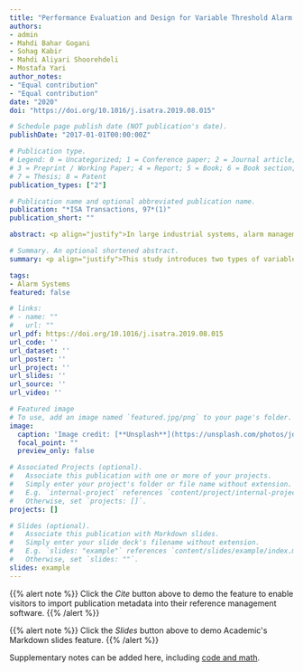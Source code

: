 ```yaml
---
title: "Performance Evaluation and Design for Variable Threshold Alarm Systems through Semi-Markov Process"
authors:
- admin
- Mahdi Bahar Gogani
- Sohag Kabir
- Mahdi Aliyari Shoorehdeli 
- Mostafa Yari
author_notes:
- "Equal contribution"
- "Equal contribution"
date: "2020"
doi: "https://doi.org/10.1016/j.isatra.2019.08.015"

# Schedule page publish date (NOT publication's date).
publishDate: "2017-01-01T00:00:00Z"

# Publication type.
# Legend: 0 = Uncategorized; 1 = Conference paper; 2 = Journal article;
# 3 = Preprint / Working Paper; 4 = Report; 5 = Book; 6 = Book section;
# 7 = Thesis; 8 = Patent
publication_types: ["2"]

# Publication name and optional abbreviated publication name.
publication: "*ISA Transactions, 97*(1)"
publication_short: ""

abstract: <p align="justify">In large industrial systems, alarm management is one of the most important issues to improve the safety and efficiency of systems in practice. Operators of such systems often have to deal with a numerous number of simultaneous alarms. Different kinds of thresholding or filtration are applied to decrease alarm nuisance and improve performance indices, such as Averaged Alarm Delay (ADD), Missed Alarm and False Alarm Rates (MAR and FAR). Among threshold-based approaches, variable thresholding methods are well-known for reducing the alarm nuisance and improving the performance of the alarm system. However, the literature suffers from the lack of an appropriate method to assess performance parameters of Variable Threshold Alarm Systems (VTASs). This study introduces two types of variable thresholding and proposes a novel approach for performance assessment of VTASs using Priority-AND gate and semi-Markov process. Application of semi-Markov process allows the proposed approach to consider industrial measurements with non-Gaussian distributions. In addition, the paper provides a genetic algorithm based optimized design process for optimal parameter setting to improve performance indices. The effectiveness of the proposed approach is illustrated via three numerical examples and through a comparison with previous studies.</p>

# Summary. An optional shortened abstract.
summary: <p align="justify">This study introduces two types of variable thresholding and proposes a novel approach for performance assessment of VTASs using Priority-AND gate and semi-Markov process. Application of semi-Markov process allows the proposed approach to consider industrial measurements with non-Gaussian distributions. In addition, the paper provides a genetic algorithm based optimized design process for optimal parameter setting to improve performance indices.</p>

tags:
- Alarm Systems
featured: false

# links:
# - name: ""
#   url: ""
url_pdf: https://doi.org/10.1016/j.isatra.2019.08.015
url_code: ''
url_dataset: ''
url_poster: ''
url_project: ''
url_slides: ''
url_source: ''
url_video: ''

# Featured image
# To use, add an image named `featured.jpg/png` to your page's folder. 
image:
  caption: 'Image credit: [**Unsplash**](https://unsplash.com/photos/jdD8gXaTZsc)'
  focal_point: ""
  preview_only: false

# Associated Projects (optional).
#   Associate this publication with one or more of your projects.
#   Simply enter your project's folder or file name without extension.
#   E.g. `internal-project` references `content/project/internal-project/index.md`.
#   Otherwise, set `projects: []`.
projects: []

# Slides (optional).
#   Associate this publication with Markdown slides.
#   Simply enter your slide deck's filename without extension.
#   E.g. `slides: "example"` references `content/slides/example/index.md`.
#   Otherwise, set `slides: ""`.
slides: example
---
```


{{% alert note %}}
Click the *Cite* button above to demo the feature to enable visitors to import publication metadata into their reference management software.
{{% /alert %}}

{{% alert note %}}
Click the *Slides* button above to demo Academic's Markdown slides feature.
{{% /alert %}}

Supplementary notes can be added here, including [code and math](https://sourcethemes.com/academic/docs/writing-markdown-latex/).

